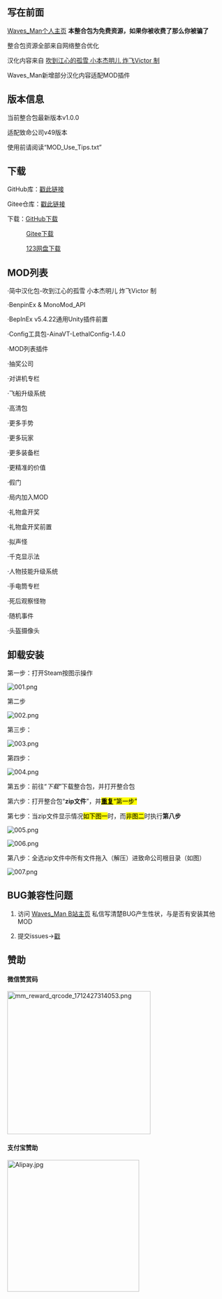 ## 写在前面

[Waves_Man个人主页](https://space.bilibili.com/478191001)
**本整合包为免费资源，如果你被收费了那么你被骗了**

整合包资源全部来自网络整合优化

汉化内容来自 [吹到江心的孤雪 小本杰明儿 炸飞Victor 制](https://www.guxue.online)     

Waves_Man新增部分汉化内容适配MOD插件

## 版本信息

当前整合包最新版本v1.0.0

适配致命公司v49版本

使用前请阅读“MOD_Use_Tips.txt”

## 下载

GitHub库：[戳此链接](https://github.com/WavesMan/Lethal_Company-Integration-package)

Gitee仓库：[戳此链接](https://gitee.com/waves-man/Lethal_Company-Integration-package)

下载：[GitHub下载](https://github.com/WavesMan/Lethal_Company-Integration-package/releases)

           [Gitee下载](https://gitee.com/waves-man/Lethal_Company-Integration-package/releases)

           [123网盘下载](https://www.123pan.com/s/hbHPjv-Ox1MA.html)

## MOD列表

·简中汉化包-吹到江心的孤雪 小本杰明儿 炸飞Victor 制

·BenpinEx & MonoMod_API

·BepInEx v5.4.22通用Unity插件前置

·Config工具包-AinaVT-LethalConfig-1.4.0

·MOD列表插件

·抽奖公司

·对讲机专栏

·飞船升级系统

·高清包

·更多手势

·更多玩家

·更多装备栏

·更精准的价值

·假门

·局内加入MOD

·礼物盒开奖

·礼物盒开奖前置

·拟声怪

·千克显示法

·人物技能升级系统

·手电筒专栏

·死后观察怪物

·随机事件

·头盔摄像头

## 卸载安装

第一步：打开Steam按图示操作

![001.png](./Files/Pictures/ScreenShoot/001.png)

第二步

![002.png](./Files/Pictures/ScreenShoot/002.png)

第三步：

![003.png](./Files/Pictures/ScreenShoot/003.png)

第四步：

![004.png](./Files/Pictures/ScreenShoot/004.png)

第五步：前往“$下载$”下载整合包，并打开整合包

第六步：打开整合包“**zip文件**”，并<u>**<mark>重复</mark>**</u><mark>“第一步”</mark>

第七步：当zip文件显示情况<mark>如下图一</mark>时，而<mark>非图二</mark>时执行**第八步**

![005.png](./Files/Pictures/ScreenShoot/005.png)

![006.png](./Files/Pictures/ScreenShoot/006.png)

第八步：全选zip文件中所有文件拖入（解压）进致命公司根目录（如图）

![007.png](./Files/Pictures/ScreenShoot/007.png)

## BUG兼容性问题

1. 访问  [Waves_Man B站主页](https://space.bilibili.com/478191001)  私信写清楚BUG产生性状，与是否有安装其他MOD

2. 提交issues→[戳](https://github.com/WavesMan/Lethal_Company-Integration-package/issues/new)

## 赞助

#### 微信赞赏码

<img title="" src="./Files/Pictures/WeChat/wx.png" alt="mm_reward_qrcode_1712427314053.png" width="328" data-align="center">

#### 支付宝赞助

<img title="" src="./Files/Pictures/Alipay/Alipay.jpg" alt="Alipay.jpg" width="302" data-align="center">
